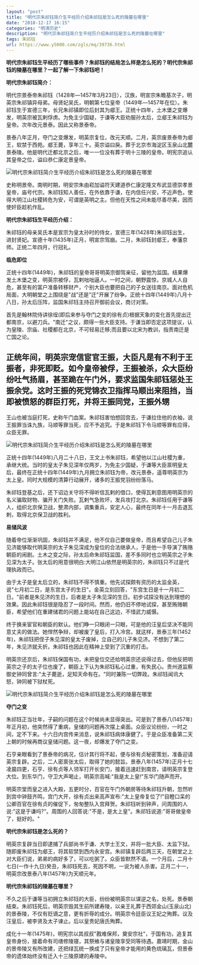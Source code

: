 ```yaml
---
layout: "post"
title: "明代宗朱祁钰简介生平经历介绍朱祁钰是怎么死的陵墓在哪里"
date: "2018-12-17 16:15"
categories: "明清历史"
description: "明代宗朱祁钰简介生平经历介绍朱祁钰是怎么死的陵墓在哪里"
tags: 朱祁钰
url: https://www.y5000.com/zgls/mq/39736.html
---
```






**明代宗朱祁钰生平经历了哪些事件？朱祁钰的结局怎么样是怎么死的？明代宗朱祁钰的陵墓在哪里？一起了解一下朱祁钰吧！**

 **明代宗朱祁钰简介：**

明代宗景泰帝朱祁钰（1428年―1457年3月23日），汉族，明宣宗朱瞻基次子，明英宗朱祁镇异母弟。母贤妃吴氏，明朝第七位皇帝（1449年―1457年在位）。朱祁钰生于宣德三年，长兄朱祁镇即位后封其为郕王。正统十四年，土木堡之变爆发，明英宗被瓦剌俘虏。为免主少国疑，于谦等大臣劝服孙太后，立郕王朱祁钰为皇帝。次年改元景泰。因此又称景泰帝。

景泰八年正月，夺门之变爆发，明英宗复位，改元天顺。二月，英宗废景泰帝为郕王，软禁于西苑。郕王薨，享年三十。英宗谥曰戾。葬于北京市海淀区玉泉山北麓景泰陵。他是明代迁都北京之后，唯一一位没有葬于明十三陵的皇帝。明宪宗追认其皇帝之位，谥曰恭仁康定景皇帝。

![明代宗朱祁钰简介生平经历介绍朱祁钰是怎么死的陵墓在哪里](https://img.y5000.com/uploads/allimg/190107/41cc8f02700bddb565af1436ba656151.jpg)

史称明景帝。南明时期，明安宗朱由崧加谥符天建道恭仁康定隆文布武显德崇孝景皇帝，庙号代宗。朱祁钰知人善任，在外依靠于谦，在内信任兴安，不近声色，使得大明江山社稷转危为安，可谓是英明之主。但他在天性之间未能尽善尽美，因而使奸臣趁机作乱。

 **明代宗朱祁钰生平经历介绍：**

朱祁钰的母亲吴氏本是宣宗为皇太孙时的侍女，宣德三年(1428年)朱祁钰出生，进封贤妃。宣德十年(1435年)正月，明宣宗驾崩。二月，朱祁钰封郕王，奉藩京师。正统二年四月，行冠礼。

 **临危即位**

正统十四年(1449年)，朱祁钰的皇帝哥哥明英宗御驾亲征，留他为监国。结果爆发土木堡之变，明英宗被俘，瓦剌咄咄逼人。一时之间，朝野震惊，京城人人自危，甚至有的富户准备转移财产，个别大臣也要把自己的子女送往南京。面对危机局面，大明朝堂之上围绕是"战"还是"迁"开展了纷争。正统十四年(1449年)八月十八日，孙太后压阵，监国朱祁钰主持召开御前会议，商讨对策。

首先是翰林院侍讲徐珵(即后来参与夺门之变的徐有贞)根据天象的变化首先提出迁都南京，以避刀兵。"南迁"之议，颇得一些大臣支持。于谦当即否定这项提议，认为皇陵、宗庙、社稷都在北京，不可轻易迁移;而且要以北宋为教训，指责南迁是亡国之论。

正统年间，明英宗宠信宦官王振，大臣凡是有不利于王振者，非死即贬。如今皇帝被俘，王振被杀，众大臣纷纷吐气扬眉，甚至跪在午门外，要求监国朱祁钰惩处王振余党。这时王振的死党锦衣卫指挥马顺出来阻挡，当即被愤怒的群臣打死，并将王振同党，王振外甥
--
王山也被当庭打死，史称午门血案。朱祁钰害怕想回宫去，于谦拉住他的衣袖，说王振罪当诛九族，马顺等罪当死，应不予追究。于是朱祁钰下令马顺等罪有应得，众臣无罪。

![明代宗朱祁钰简介生平经历介绍朱祁钰是怎么死的陵墓在哪里](https://img.y5000.com/uploads/allimg/190107/3d7975b8e6c9aa5ae41cdd4bd47a7483.jpg)

正统十四年(1449年)八月二十八日，王文上书朱祁钰，希望他以江山社稷为重，承继大统。当时的皇太子朱见深年仅两岁，为免主少国疑，于谦等大臣禀明皇太后，最终在正统十四年(1449年)九月拥立朱祁钰为帝，改元景泰，遥尊明英宗为太上皇。同时大规模的清算行动展开，诸多的王振党羽纷纷落马。

朱祁钰登基之后，还下诏边关守将不得听信瓦剌的借口，使得瓦剌意图用明英宗的名义骗取财物、骗开关门失败。瓦剌气急败坏，发兵攻打北京。朱祁钰任用于谦等人，组织北京保卫战，整肃内部，调集重兵，安定人心，最终在同年十一月击退瓦剌，取得北京保卫战的胜利。

 **易储风波**

随着帝位渐渐巩固，朱祁钰并不满足，他不仅自己要做皇帝，而且希望自己儿子朱见济能够取代明英宗的太子朱见深成为皇位的合法继承人，于是他一手导演了贿赂朝臣的闹剧。土木之变之际，孙太后命朱祁钰监国，差不多同时也立明英宗之子朱见深为太子。张太后的用意很明白:大明江山依然是明英宗的，朱祁钰只不过是代理执政而已。

由于太子是皇太后立的，朱祁钰不得不慎重。他先试探颇有资历的太监金英，说"七月初二日，是东宫太子的生日"。金英立刻回答，"东宫生日是十一月初二日。"前者是朱见济的生日，后者是太子朱见深的生日。初步试探没有达到理想的效果。因此朱祁钰很是隐忍了一段时间。然而，他仍旧不停地试探，甚至贿赂朝臣，希望他们在重建储君的问题上能站在自己这边，不惜武力威慑。

终于换来宦官和朝臣的默认。他们睁一只眼闭一只眼，可是他的汪皇后坚决不能同意丈夫的做法。她悍然争辩，却被废了皇后，打入冷宫。就这样，景泰三年(1452年)，朱祁钰把侄子朱见深的皇太子废掉，立自己的儿子朱见济。不想到了第二年，朱见济就夭折。朱祁钰也因此在精神上受到了沉重的打击。

明英宗还京后，朱祁钰保国有功，未把皇位交还给明英宗还说得过去，但他反把明英宗之子的太子位也废了，朝臣上下认为朱祁钰私心过重，有失民心。贵州道监察御史钟同曾言:"太子薨逝，足知天命有在。"同时兼陈一切弊政。朱祁钰闻讯大怒，钟同被下狱杖死。

![明代宗朱祁钰简介生平经历介绍朱祁钰是怎么死的陵墓在哪里](https://img.y5000.com/uploads/allimg/190107/471f422973e4a6b0cb32bf0507459210.jpg)

 **夺门之变**

朱祁钰正当壮年，子嗣的问题在这个时候尚未显得突出。可是到了景泰八(1457年)年正月初，他突然得了重病，皇储的问题再次摆上桌面。众臣议论纷纷，一时之间，定不下来。十六日内宫传来消息，说朱祁钰病体康健了。于是众臣准备第二天上朝的时候再商议皇储问题。这一夜，却爆发了夺门之变。

石亨亲眼看到了景泰帝的病况，估计其行将不起，便与徐有贞秘密策划，准备迎请英宗复辟。之后，二人密禀张太后，取得了她的懿旨。景泰八年(1457年)正月十七凌晨四更，石亨、徐有贞等人领军打开长安门，接着迅速赶到南宫，请明英宗复登大位。到东华门，守卫大声喝止，明英宗高喊:"我是太上皇!"东华门随声而开。

明英宗堂而皇之进入大殿，五更时分，百官在午门外朝房等待朱祁钰升朝，忽然听到宫中钟鼓齐鸣，宫门大开，徐有贞出来高声宣布:"太上皇帝复位了!"目瞪口呆的公卿百官在徐有贞的催促下，匆匆整队入宫拜贺。朱祁钰听到钟声，问周围的人说:"这是于谦吗?"。周围的人回答说:"不是，是太上皇"。朱祁钰说道:"哥哥做皇帝了，挺好的。"

 **明代宗朱祁钰是怎么死的？**

明英宗复辟当日即逮捕了兵部尚书于谦、大学士王文，并将一批大臣、太监下狱。随即废朱祁钰为郕王，将其软禁到西内永安宫。朱祁镇复辟后两三天，在朝堂之上对大臣们说，弟弟的病好多了，可以吃粥了。众臣皆默然不语。一个月后，二月十七日(一作十九日)癸丑，朱祁钰死去，死因不明，一说为被人杀害。正月二十一，明英宗改景泰八年(1457年)为天顺元年。  

 **明代宗朱祁钰的陵墓在哪里？**

不久之后于谦等当初拥立朱祁钰的大臣，纷纷被明英宗以谋逆之名，处死。景泰朝结束。朱祁钰死后，明英宗毁其生前所建寿陵，以亲王礼葬于西郊金山(玉泉山北)的景泰陵，不仅有贬谪之意，更有折辱的成分。明英宗令廷臣议王妃之殉葬。议及汪皇后，被李贤及太子谏止。后以皇贵妃唐氏殉葬。

成化十一年(1475年)，明宪宗以其叔叔"戡难保邦，奠安宗社"，于国有功，追复其皇帝身份，接着命有司缮修陵寝，其祭飨与诸皇陵享受同等待遇。嘉靖时期，金山的景帝陵又有所改建，还把绿瓦统一换成了只有皇帝才能用的黄色琉璃瓦，但景泰帝的遗体始终没有迁入十三陵原建的寿陵中。
